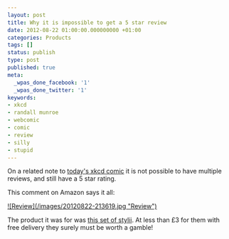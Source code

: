 ```yaml
---
layout: post
title: Why it is impossible to get a 5 star review
date: 2012-08-22 01:00:00.000000000 +01:00
categories: Products
tags: []
status: publish
type: post
published: true
meta:
  _wpas_done_facebook: '1'
  _wpas_done_twitter: '1'
keywords:
- xkcd
- randall munroe
- webcomic
- comic
- review
- silly
- stupid
---
```

On a related note to [today's xkcd comic](http://xkcd.com/1098/) it is not possible to have multiple reviews, and still have a 5 star rating. 

This comment on Amazon says it all:

<a href="/images/20120822-213619.jpg">
![Review](/images/20120822-213619.jpg "Review")
</a>

The product it was for was [this set of stylii][stylii]. At less than £3 for them with free delivery they surely must be worth a gamble!

[stylii]: http://www.amazon.co.uk/gp/product/B007LNE6GI/ref=as_li_ss_tl?ie=UTF8&camp=1634&creative=19450&creativeASIN=B007LNE6GI&linkCode=as2&tag=devwithimag-21 "8 x Universal Capacitive Stylus Pen for ipad 1 & 2, iPhone 4, HTC, Tablet pc, Asus Tablets, Advent, Samsung Galaxy, Mobile Phones, PC, Blackberry Play"

